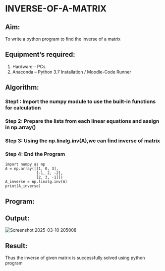 # INVERSE-OF-A-MATRIX
## Aim:
To write a python program to find the inverse of a matrix
## Equipment’s required:
1. 	Hardware – PCs
2. 	Anaconda – Python 3.7 Installation / Moodle-Code Runner
## Algorithm:
### Step1 : Import the numpy module to use the built-in functions for calculation
### Step 2: Prepare the lists from each linear equations and assign in np.array()
### Step 3: Using the np.linalg.inv(A),we can find inverse of matrix
### Step 4: End the Program
    import numpy as np
    A = np.array([[1, 0, 3], 
                  [-1, 2, -2], 
                  [2, 3, -1]])
    A_inverse = np.linalg.inv(A)
    print(A_inverse)
## Program:
## Output:
![Screenshot 2025-03-10 205008](https://github.com/user-attachments/assets/a314807d-4ceb-4af3-b42c-bab5527e21f1)

## Result:
Thus the inverse of given matrix is successfully solved using python program


